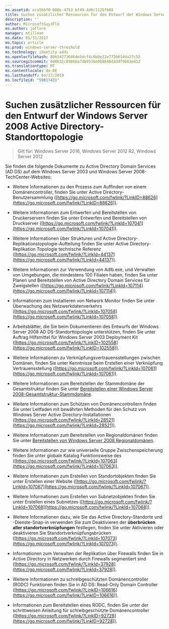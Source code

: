 ```yaml
---
ms.assetid: eca5bbf0-088e-4753-bf49-4d6c1125f689
title: Suchen zusätzlicher Ressourcen für den Entwurf der Windows Server 2008 Active Directory-Standorttopologie
description: ''
author: MicrosoftGuyJFlo
ms.author: joflore
manager: mtillman
ms.date: 05/31/2017
ms.topic: article
ms.prod: windows-server-threshold
ms.technology: identity-adds
ms.openlocfilehash: 80654273646de54cf4c6b8e22e772b614da27c55
ms.sourcegitcommit: 0d0b32c8986ba7db9536e0b8648d4ddf9b03e452
ms.translationtype: MT
ms.contentlocale: de-DE
ms.lasthandoff: 04/17/2019
ms.locfileid: "59817431"
---
```

# <a name="finding-additional-resources-for-windows-server-2008-active-directory-site-topology-design"></a>Suchen zusätzlicher Ressourcen für den Entwurf der Windows Server 2008 Active Directory-Standorttopologie

>Gilt für: Windows Server 2016, Windows Server 2012 R2, Windows Server 2012

Sie finden die folgende Dokumente zu Active Directory Domain Services (AD DS) auf dem Windows Server 2003 und Windows Server 2008-TechCenter-Websites:  
  
-   Weitere Informationen zu den Prozess zum Auffinden von einem Domänencontroller, finden Sie unter Active Directory-Benutzersammlung ([https://go.microsoft.com/fwlink/?LinkID=88626](https://go.microsoft.com/fwlink/?LinkID=88626)).  
  
-   Weitere Informationen zum Entwerfen und Bereitstellen von Druckerservern finden Sie unter Entwerfen und Bereitstellen von Druckserver ([https://go.microsoft.com/fwlink/?LinkId=107041](https://go.microsoft.com/fwlink/?LinkId=107041)).  
  
-   Weitere Informationen über Strukturen und Active Directory-Replikationstopologie-Aufteilung finden Sie unter Active Directory-Replikation Topologie technische Referenz ([https://go.microsoft.com/fwlink/?LinkId=44137](https://go.microsoft.com/fwlink/?LinkId=44137)).  
  
-   Weitere Informationen zur Verwendung von Adlb.exe, und Verwalten von Umgebungen, die mindestens 100 Filialen haben, finden Sie unter Planen und Bereitstellen von Active Directory Domain Services für Zweigstellen ([https://go.microsoft.com/fwlink/?LinkId=107114](https://go.microsoft.com/fwlink/?LinkId=107114)).  
  
-   Informationen zum Installieren von Network Monitor finden Sie unter Überwachung des Netzwerkdatenverkehrs ([https://go.microsoft.com/fwlink/?LinkId=107058](https://go.microsoft.com/fwlink/?LinkId=107058)).  
  
-   Arbeitsblätter, die Sie beim Dokumentieren des Entwurfs der Windows Server 2008 AD DS-Standorttopologie unterstützen, finden Sie unter Auftrag Hilfsmittel für Windows Server 2003 Deployment Kit ([https://go.microsoft.com/fwlink/?LinkID=102558](https://go.microsoft.com/fwlink/?LinkID=102558)).  
  
-   Weitere Informationen zu Verknüpfungsvertrauensstellungen zwischen Domänen, finden Sie unter Kenntnisse beim Erstellen einer Verknüpfung Vertrauensstellung ([https://go.microsoft.com/fwlink/?LinkId=107061](https://go.microsoft.com/fwlink/?LinkId=107061)).  
  
-   Weitere Informationen zum Bereitstellen der Stammdomäne der Gesamtstruktur finden Sie unter [Bereitstellen einer Windows Server 2008-Gesamtstruktur-Stammdomäne](https://technet.microsoft.com/library/cc731174.aspx).  
  
-   Weitere Informationen zum Schützen von Domänencontrollern finden Sie unter Leitfaden mit bewährten Methoden für den Schutz von Windows Server Active Directory-Installationen ([https://go.microsoft.com/fwlink/?LinkId=28521](https://go.microsoft.com/fwlink/?LinkId=28521)).  
  
-   Weitere Informationen zum Bereitstellen von Regionaldomänen finden Sie unter [Bereitstellen von Windows Server 2008 Regionaldomänen](https://technet.microsoft.com/library/cc755118.aspx).  
  
-   Weitere Informationen zur wie universelle Gruppe Zwischenspeicherung finden Sie unter globale Katalog Funktionsweise des ([https://go.microsoft.com/fwlink/?LinkId=107063](https://go.microsoft.com/fwlink/?LinkId=107063)).  
  
-   Weitere Informationen zum Erstellen von Standortobjekten finden Sie unter Erstellen einer Website ([https://go.microsoft.com/fwlink/?LinkId=107067](https://go.microsoft.com/fwlink/?LinkId=107067)).  
  
-   Weitere Informationen zum Erstellen von Subnetzobjekten finden Sie unter Erstellen eines Subnetzes ([https://go.microsoft.com/fwlink/?LinkId=107068](https://go.microsoft.com/fwlink/?LinkId=107068)).  
  
-   Weitere Informationen dazu, wie Sie das Active Directory-Standorte und -Dienste-Snap-in verwenden Sie zum Deaktivieren der **überbrücken aller standortverknüpfungen** festlegen, finden Sie unter Aktivieren oder deaktivieren Sie Standortverknüpfungsbrücken ([https://go.microsoft.com/fwlink/?LinkId=107073](https://go.microsoft.com/fwlink/?LinkId=107073)).  
  
-   Informationen zum Verwalten der Replikation über Firewalls finden Sie in Active Directory in Netzwerken durch Firewalls segmentiert sind ([https://go.microsoft.com/fwlink/?LinkId=37928](https://go.microsoft.com/fwlink/?LinkId=37928)).  
  
-   Weitere Informationen zu schreibgeschützten Domänencontroller (RODC) Funktionen finden Sie in AD DS: Read-Only Domain Controller ([https://go.microsoft.com/fwlink/?LinkID=106616](https://go.microsoft.com/fwlink/?LinkID=106616)).  
  
-   Informationen zum Bereitstellen eines RODC, finden Sie unter der schrittweisen Anleitung für schreibgeschützte Domänencontroller ([https://go.microsoft.com/fwlink/?LinkID=92728](https://go.microsoft.com/fwlink/?LinkID=92728)).  
  


